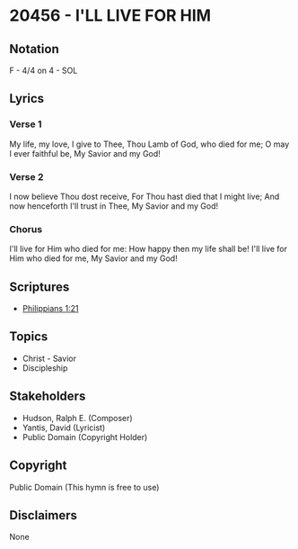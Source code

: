 # 20456 - I'LL LIVE FOR HIM

## Notation

F - 4/4 on 4 - SOL

## Lyrics

### Verse 1

My life, my love, I give to Thee, Thou Lamb of God, who died for me; O may I ever faithful be, My Savior and my God!

### Verse 2

I now believe Thou dost receive, For Thou hast died that I might live; And now henceforth I'll trust in Thee, My Savior and my God!

### Chorus

I'll live for Him who died for me: How happy then my life shall be! I'll live for Him who died for me, My Savior and my God!


## Scriptures

- [Philippians 1:21](https://www.biblegateway.com/passage/?search=Philippians%201%3A21)

## Topics

- Christ - Savior
- Discipleship

## Stakeholders

- Hudson, Ralph E. (Composer)
- Yantis, David (Lyricist)
- Public Domain (Copyright Holder)

## Copyright

Public Domain
(This hymn is free to use)

## Disclaimers

None

